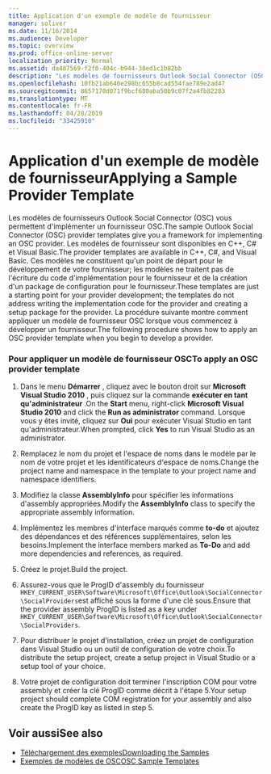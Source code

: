 ```yaml
---
title: Application d'un exemple de modèle de fournisseur
manager: soliver
ms.date: 11/16/2014
ms.audience: Developer
ms.topic: overview
ms.prod: office-online-server
localization_priority: Normal
ms.assetid: da487569-f2f0-404c-b944-38ed1c1b82bb
description: "Les modèles de fournisseurs Outlook Social Connector (OSC) vous permettent d'implémenter un fournisseur OSC. "
ms.openlocfilehash: 10fb21ab640e298bc655b8cad554fae789e2ad47
ms.sourcegitcommit: 8657170d071f9bcf680aba50b9c07f2a4fb82283
ms.translationtype: MT
ms.contentlocale: fr-FR
ms.lasthandoff: 04/28/2019
ms.locfileid: "33425910"
---
```

# <a name="applying-a-sample-provider-template"></a><span data-ttu-id="5dddb-103">Application d'un exemple de modèle de fournisseur</span><span class="sxs-lookup"><span data-stu-id="5dddb-103">Applying a Sample Provider Template</span></span>

<span data-ttu-id="5dddb-104">Les modèles de fournisseurs Outlook Social Connector (OSC) vous permettent d'implémenter un fournisseur OSC.</span><span class="sxs-lookup"><span data-stu-id="5dddb-104">The sample Outlook Social Connector (OSC) provider templates give you a framework for implementing an OSC provider.</span></span> <span data-ttu-id="5dddb-105">Les modèles de fournisseur sont disponibles en C++, C# et Visual Basic.</span><span class="sxs-lookup"><span data-stu-id="5dddb-105">The provider templates are available in C++, C#, and Visual Basic.</span></span> <span data-ttu-id="5dddb-106">Ces modèles ne constituent qu'un point de départ pour le développement de votre fournisseur; les modèles ne traitent pas de l'écriture du code d'implémentation pour le fournisseur et de la création d'un package de configuration pour le fournisseur.</span><span class="sxs-lookup"><span data-stu-id="5dddb-106">These templates are just a starting point for your provider development; the templates do not address writing the implementation code for the provider and creating a setup package for the provider.</span></span> <span data-ttu-id="5dddb-107">La procédure suivante montre comment appliquer un modèle de fournisseur OSC lorsque vous commencez à développer un fournisseur.</span><span class="sxs-lookup"><span data-stu-id="5dddb-107">The following procedure shows how to apply an OSC provider template when you begin to develop a provider.</span></span>
  
### <a name="to-apply-an-osc-provider-template"></a><span data-ttu-id="5dddb-108">Pour appliquer un modèle de fournisseur OSC</span><span class="sxs-lookup"><span data-stu-id="5dddb-108">To apply an OSC provider template</span></span>

1. <span data-ttu-id="5dddb-109">Dans le menu **Démarrer** , cliquez avec le bouton droit sur **Microsoft Visual Studio 2010** , puis cliquez sur la commande **exécuter en tant qu'administrateur** .</span><span class="sxs-lookup"><span data-stu-id="5dddb-109">On the **Start** menu, right-click **Microsoft Visual Studio 2010** and click the **Run as administrator** command.</span></span> <span data-ttu-id="5dddb-110">Lorsque vous y êtes invité, cliquez sur **Oui** pour exécuter Visual Studio en tant qu'administrateur.</span><span class="sxs-lookup"><span data-stu-id="5dddb-110">When prompted, click **Yes** to run Visual Studio as an administrator.</span></span> 
    
2. <span data-ttu-id="5dddb-111">Remplacez le nom du projet et l'espace de noms dans le modèle par le nom de votre projet et les identificateurs d'espace de noms.</span><span class="sxs-lookup"><span data-stu-id="5dddb-111">Change the project name and namespace in the template to your project name and namespace identifiers.</span></span>
    
3. <span data-ttu-id="5dddb-112">Modifiez la classe **AssemblyInfo** pour spécifier les informations d'assembly appropriées.</span><span class="sxs-lookup"><span data-stu-id="5dddb-112">Modify the **AssemblyInfo** class to specify the appropriate assembly information.</span></span> 
    
4. <span data-ttu-id="5dddb-113">Implémentez les membres d'interface marqués comme **to-do** et ajoutez des dépendances et des références supplémentaires, selon les besoins.</span><span class="sxs-lookup"><span data-stu-id="5dddb-113">Implement the interface members marked as **To-Do** and add more dependencies and references, as required.</span></span> 
    
5. <span data-ttu-id="5dddb-114">Créez le projet.</span><span class="sxs-lookup"><span data-stu-id="5dddb-114">Build the project.</span></span>
    
6. <span data-ttu-id="5dddb-115">Assurez-vous que le ProgID d'assembly du fournisseur `HKEY_CURRENT_USER\Software\Microsoft\Office\Outlook\SocialConnector\SocialProviders`est affiché sous la forme d'une clé sous.</span><span class="sxs-lookup"><span data-stu-id="5dddb-115">Ensure that the provider assembly ProgID is listed as a key under  `HKEY_CURRENT_USER\Software\Microsoft\Office\Outlook\SocialConnector\SocialProviders`.</span></span>
    
7. <span data-ttu-id="5dddb-116">Pour distribuer le projet d'installation, créez un projet de configuration dans Visual Studio ou un outil de configuration de votre choix.</span><span class="sxs-lookup"><span data-stu-id="5dddb-116">To distribute the setup project, create a setup project in Visual Studio or a setup tool of your choice.</span></span>
    
8. <span data-ttu-id="5dddb-117">Votre projet de configuration doit terminer l'inscription COM pour votre assembly et créer la clé ProgID comme décrit à l'étape 5.</span><span class="sxs-lookup"><span data-stu-id="5dddb-117">Your setup project should complete COM registration for your assembly and also create the ProgID key as listed in step 5.</span></span>
    
## <a name="see-also"></a><span data-ttu-id="5dddb-118">Voir aussi</span><span class="sxs-lookup"><span data-stu-id="5dddb-118">See also</span></span>

- [<span data-ttu-id="5dddb-119">Téléchargement des exemples</span><span class="sxs-lookup"><span data-stu-id="5dddb-119">Downloading the Samples</span></span>](downloading-the-samples.md)
- [<span data-ttu-id="5dddb-120">Exemples de modèles de OSC</span><span class="sxs-lookup"><span data-stu-id="5dddb-120">OSC Sample Templates</span></span>](osc-sample-templates.md)

